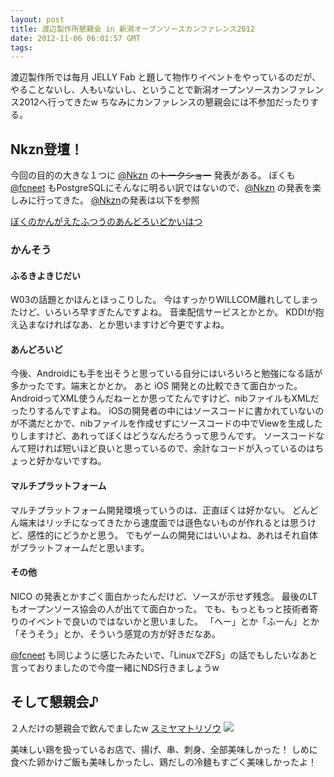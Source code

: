 ```yaml
---
layout: post
title: 渡辺製作所懇親会 in 新潟オープンソースカンファレンス2012 
date: 2012-11-06 06:01:57 GMT
tags: 
---
```

渡辺製作所では毎月 JELLY Fab と題して物作りイベントをやっているのだが、やることないし、人もいないし、ということで新潟オープンソースカンファレンス2012へ行ってきたw
ちなみにカンファレンスの懇親会には不参加だったりする。

## Nkzn登壇！
今回の目的の大きな１つに [@Nkzn][] の<del>トークショー</del> 発表がある。
ぼくも [@fcneet][] もPostgreSQLにそんなに明るい訳ではないので、[@Nkzn][] の発表を楽しみに行ってきた。
[@Nkzn][]の発表は以下を参照

  [ぼくのかんがえたふつうのあんどろいどかいはつ](http://www.slideshare.net/Nkzn/ss-15004064)


### かんそう
#### ふるきよきじだい
W03の話題とかほんとほっこりした。
今はすっかりWILLCOM離れしてしまったけど、いろいろ早すぎたんですよね。
音楽配信サービスとかとか。
KDDIが抱え込まなければなあ、とか思いますけど今更ですよね。

#### あんどろいど
今後、Androidにも手を出そうと思っている自分にはいろいろと勉強になる話が多かったです。端末とかとか。
あと iOS 開発との比較できて面白かった。
AndroidってXML使うんだねーとか思ってたんですけど、nibファイルもXMLだったりするんですよね。
iOSの開発者の中にはソースコードに書かれていないのが不満だとかで、nibファイルを作成せずにソースコードの中でViewを生成したりしますけど、あれってぼくはどうなんだろうって思うんです。
ソースコードなんて短ければ短いほど良いと思っているので、余計なコードが入っているのはちょっと好かないですね。

<script src="https://gist.github.com/3877796.js?file=so_bad.m"></script>

#### マルチプラットフォーム
マルチプラットフォーム開発環境っていうのは、正直ぼくは好かない。
どんどん端末はリッチになってきたから速度面では遜色ないものが作れるとは思うけど、感性的にどうかと思う。
でもゲームの開発にはいいよね、あれはそれ自体がプラットフォームだと思います。

#### その他
NICO の発表とかすごく面白かったんだけど、ソースが示せず残念。
最後のLTもオープンソース協会の人が出てて面白かった。
でも、もっともっと技術者寄りのイベントで良いのではないかと思いました。
「へー」とか「ふーん」とか「そうそう」とか、そういう感覚の方が好きだなあ。

[@fcneet]() も同じように感じたみたいで、「LinuxでZFS」の話でもしたいなあと言っておりましたので今度一緒にNDS行きましょうw


[@Nkzn]: http://twitter.com/Nkzn
[@fcneet]: http://twitter.com/fcneet


## そして懇親会♪
２人だけの懇親会で飲んでましたw
[スミヤマトリゾウ](http://www.week.co.jp/gourmet/124802/)
![](http://d3j5vwomefv46c.cloudfront.net/photos/large/681789500.jpg?key=32452448&Expires=1352182470&Key-Pair-Id=APKAIYVGSUJFNRFZBBTA&Signature=w5~KYPCrOSwquMge2OJc6bubFSCKlL2V66NLGIUSzEA1QGzbDX~jZ4ohpUQFqt0n4wYEKVg21GtekDSxF3eDlz6EvjlbPuK6CQOZ2ymLbGndzpljzXwaqzmIEQPff9-oLAoLONvFIqQMCx1hvUUD2lUibqPjrd2pS6~GoZLJwvc_)

美味しい鶏を扱っているお店で、揚げ、串、刺身、全部美味しかった！
しめに食べた卵かけご飯も美味しかったし、鶏だしの冷麺もすごく美味しかったよ！


